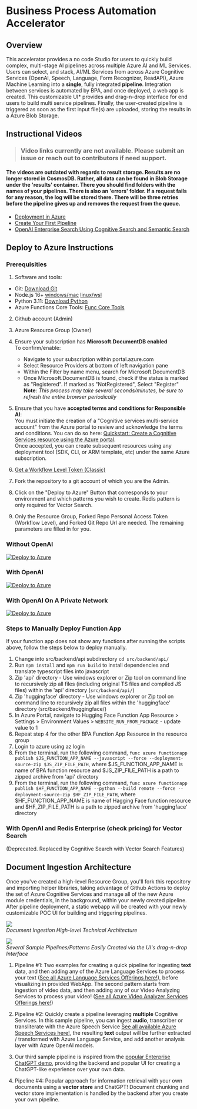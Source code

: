 # Business Process Automation Accelerator

## Overview

This accelerator provides a no code Studio for users to quickly build complex, multi-stage AI pipelines across multiple Azure AI and ML Services.  Users can select, and stack, AI/ML Services from across Azure Cognitive Services (OpenAI, Speech, Language, Form Recognizer, ReadAPI), Azure Machine Learning into a **single**, fully integrated **pipeline**. Integration between services is automated by BPA, and once deployed, a web app is created. This customizable UI&ast; provides and drag-n-drop interface for end users to build multi service pipelines. Finally, the user-created pipeline is triggered as soon as the first input file(s) are uploaded, storing the results in a Azure Blob Storage.

## Instructional Videos

> ### Video links currently are not available. Please submit an issue or reach out to contributors if need support.

#### The videos are outdated with regards to result storage.  Results are no longer stored in CosmosDB.  Rather, all data can be found in Blob Storage under the 'results' container.  There you should find folders with the names of your pipelines.  There is also an 'errors' folder.  If a request fails for any reason, the log will be stored there.  There will be three retries before the pipeline gives up and removes the request from the queue.

- [Deployment in Azure](https://bpasource.blob.core.windows.net/source/VideoSeries/Deploy.mp4?sv=2020-04-08&st=2023-03-10T15%3A54%3A39Z&se=2026-06-12T14%3A54%3A00Z&sr=b&sp=r&sig=chMcBfD%2Foc2E05Od8xNkbWprWxHIIc7ApDbVazk2%2BO8%3D)
- [Create Your First Pipeline](https://bpasource.blob.core.windows.net/source/VideoSeries/first%20pipeline-20230310_122701-Meeting%20Recording.mp4?sv=2020-04-08&st=2023-03-10T17%3A51%3A01Z&se=2025-01-16T17%3A51%3A00Z&sr=b&sp=r&sig=Jz8PdJAWkLXnN3QqxEnXogRHtN55FC8emHZoic9TGEE%3D)
- [OpenAI Enterprise Search Using Cognitive Search and Semantic Search](https://bpasource.blob.core.windows.net/source/VideoSeries/enterpriseSearch.mp4?sv=2021-10-04&st=2023-05-15T13%3A35%3A46Z&se=2024-06-21T13%3A35%3A00Z&sr=b&sp=r&sig=ChoYuRwynC%2F2e2I6mDTpMWJm3h6OcBKlcmfc1PhHCmw%3D)

## Deploy to Azure Instructions

### Prerequisities
1. Software and tools:
 - Git: [Download Git](https://git-scm.com/downloads)
 - Node.js 16+ [windows/mac](https://nodejs.dev/en/download/)  [linux/wsl](https://nodejs.dev/en/download/package-manager/)
 - Python 3.11: [Download Python](https://www.python.org/downloads/release/python-3118/)
 - Azure Functions Core Tools: [Func Core Tools](https://learn.microsoft.com/en-us/azure/azure-functions/functions-run-local?tabs=windows%2Cisolated-process%2Cnode-v4%2Cpython-v2%2Chttp-trigger%2Ccontainer-apps&pivots=programming-language-python#install-the-azure-functions-core-tools) 
2. Github account (Admin)
3. Azure Resource Group (Owner)
4. Ensure your subscription has **Microsoft.DocumentDB enabled**  
To confirm/enable:  
      - Navigate to your subscription within portal.azure.com  
      - Select Resource Providers at bottom of left navigation pane  
      - Within the Filter by name menu, search for Microsoft.DocumentDB  
      - Once Microsoft.DocumentDB is found, check if the status is marked as "Registered". If marked as "NotRegistered", Select "Register"  
      **Note**: *This process may take several seconds/minutes, be sure to refresh the entire browser periodically*
5. Ensure that you have **accepted terms and conditions for Responsible AI**:  
You must initiate the creation of a "Cognitive services multi-service account" from the Azure portal to review and acknowledge the terms and conditions. You can do so here: [Quickstart: Create a Cognitive Services resource using the Azure portal](https://docs.microsoft.com/en-us/azure/cognitive-services/cognitive-services-apis-create-account?tabs=multiservice%2Cwindows).  
Once accepted, you can create subsequent resources using any deployment tool (SDK, CLI, or ARM template, etc) under the same Azure subscription.

1. [Get a Workflow Level Token (Classic)](https://docs.github.com/en/authentication/keeping-your-account-and-data-secure/creating-a-personal-access-token)
2. Fork the repository to a git account of which you are the Admin.
3. Click on the "Deploy to Azure" Button that corresponds to your environment and which patterns you wish to create.  Redis pattern is only required for Vector Search.
4. Only the Resource Group, Forked Repo Personal Access Token (Workflow Level), and Forked Git Repo Url are needed.  The remaining parameters are filled in for you.

### Without OpenAI
[![Deploy to Azure](https://aka.ms/deploytoazurebutton)](https://portal.azure.com/#create/Microsoft.Template/uri/https%3A%2F%2Fraw.githubusercontent.com%2Fvladborys%2Fbusiness-process-automation%2Fmain%2Ftemplates%2Foneclick.json)

### With OpenAI
[![Deploy to Azure](https://aka.ms/deploytoazurebutton)](https://portal.azure.com/#create/Microsoft.Template/uri/https%3A%2F%2Fraw.githubusercontent.com%2Fvladborys%2Fbusiness-process-automation%2Fmain%2Ftemplates%2Foneclickoai.json)

### With OpenAI On A Private Network
[![Deploy to Azure](https://aka.ms/deploytoazurebutton)](https://portal.azure.com/#create/Microsoft.Template/uri/https%3A%2F%2Fraw.githubusercontent.com%2Fvladborys%2Fbusiness-process-automation%2Fmain%2Ftemplates%2Fprivatedeploy.json)


### Steps to Manually Deploy Function App
If your function app does not show any functions after running the scripts above, follow the steps below to deploy manually.

1. Change into src/backend/api subdirectory `cd src/backend/api/`
2. Run `npm install` and `npm run build` to install dependencies and translate typescript files into javascript
3. Zip 'api' directory - Use windows explorer or Zip tool on command line to recursively zip all files (including original TS files and compiled JS files) within the 'api' directory (`src/backend/api/`)
3. Zip 'huggingface' directory - Use windows explorer or Zip tool on command line to recursively zip all files within the 'huggingface' directory (src/backend/huggingface/)
4. In Azure Portal, navigate to Hugging Face Function App Resource > Settings > Environment Values > `WEBSITE_RUN_FROM_PACKAGE` - update value to 1
5. Repeat step 4 for the other BPA Function App Resource in the resource group
5. Login to azure using az login
6. From the terminal, run the following command, `func azure functionapp publish $JS_FUNCTION_APP_NAME --javascript --force --deployment-source-zip $JS_ZIP_FILE_PATH`, where $JS_FUNCTION_APP_NAME is name of BPA function resource and $JS_ZIP_FILE_PATH is a path to zipped archive from 'api' directory
7. From the terminal, run the following command, `func azure functionapp publish $HF_FUNCTION_APP_NAME --python --build remote --force --deployment-source-zip $HF_ZIP_FILE_PATH`, where $HF_FUNCTION_APP_NAME is name of Hagging Face function resource and $HF_ZIP_FILE_PATH is a path to zipped archive from 'huggingface' directory

### With OpenAI and Redis Enterprise (check pricing) for Vector Search
(Deprecated.  Replaced by Cognitive Search with Vector Search Features)

## Document Ingestion Architecture
Once you've created a high-level Resource Group, you'll fork this repository and importing helper libraries, taking advantage of Github Actions to deploy the set of Azure Cognitive Services and manage all of the new Azure module credentials, in the background, within your newly created pipeline. After pipeline deployment, a static webapp will be created with your newly customizable POC UI for building and triggering pipelines.

![](images/high-level-architecture-may-2023.png)  
*Document Ingestion High-level Technical Architecture*  

![](images/sample-pipelines-may-2023.png)  
*Several Sample Pipelines/Patterns Easily Created via the UI's drag-n-drop Interface*  
  
  
1. Pipeline #1: Two examples for creating a quick pipeline for ingesting **text** data, and then adding any of the Azure Language Services to process your text ([See all Azure Language Services Offerings here!](https://learn.microsoft.com/en-us/azure/cognitive-services/language-service/overview)), before visualizing in provided WebApp. The second pattern starts from ingestion of video data, and then adding any of our Video Analyzing Services to process your video! ([See all Azure Video Analyzer Services Offerings here!](https://azure.microsoft.com/en-us/products/video-indexer))

2. Pipeline #2: Quickly create a pipeline leveraging **multiple** Cognitive Services. In this sample pipeline, you can ingest **audio**, transcriber or transliterate with the Azure Speech Service [See all available Azure Speech Services here!](https://learn.microsoft.com/en-us/azure/cognitive-services/speech-service/overview), the resulting **text** output will be further extracted / transformed with Azure Language Service, and add another analysis layer with Azure OpenAI models.  

3. Our third sample pipeline is inspired from the [popular Enterprise ChatGPT demo](https://github.com/Azure-Samples/azure-search-openai-demo), providing the backend and popular UI for creating a ChatGPT-like experience over your own data.  

4. Pipeline #4: Popular approach for information retrieval with your own documents using a **vector store** and ChatGPT! Document chunking and vector store implementation is handled by the backend after you create your own pipeline.  
